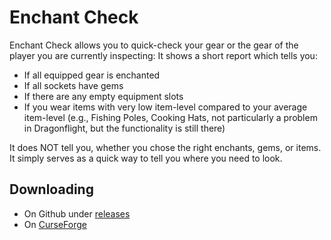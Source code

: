 # Enchant Check

Enchant Check allows you to quick-check your gear or the gear of the player you are currently inspecting: It shows a short report which tells you:

- If all equipped gear is enchanted
- If all sockets have gems
- If there are any empty equipment slots
- If you wear items with very low item-level compared to your average item-level (e.g., Fishing Poles, Cooking Hats, not particularly a problem in Dragonflight, but the functionality is still there)

It does NOT tell you, whether you chose the right enchants, gems, or items. It simply serves as a quick way to tell you where you need to look.

## Downloading

- On Github under [releases](https://github.com/whatisboom/EnchantCheck/releases)
- On [CurseForge](https://www.curseforge.com/wow/addons/enchant-check-updated)
